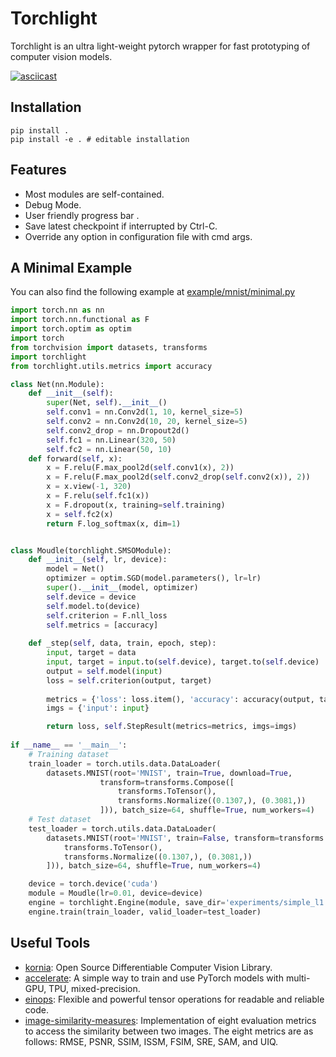 # Torchlight

Torchlight is an ultra light-weight pytorch wrapper for fast prototyping of computer vision models.

[![asciicast](https://asciinema.org/a/441271.svg)](https://asciinema.org/a/441271)

## Installation

```shell
pip install .
pip install -e . # editable installation
```

## Features

- Most modules are self-contained.
- Debug Mode.
- User friendly progress bar .
- Save latest checkpoint if interrupted by Ctrl-C.
- Override any option in configuration file with cmd args.

## A Minimal Example

You can also find the following example at [example/mnist/minimal.py](examples/mnist/minimal.py)

```python
import torch.nn as nn
import torch.nn.functional as F
import torch.optim as optim
import torch
from torchvision import datasets, transforms
import torchlight
from torchlight.utils.metrics import accuracy

class Net(nn.Module):
    def __init__(self):
        super(Net, self).__init__()
        self.conv1 = nn.Conv2d(1, 10, kernel_size=5)
        self.conv2 = nn.Conv2d(10, 20, kernel_size=5)
        self.conv2_drop = nn.Dropout2d()
        self.fc1 = nn.Linear(320, 50)
        self.fc2 = nn.Linear(50, 10)
    def forward(self, x):
        x = F.relu(F.max_pool2d(self.conv1(x), 2))
        x = F.relu(F.max_pool2d(self.conv2_drop(self.conv2(x)), 2))
        x = x.view(-1, 320)
        x = F.relu(self.fc1(x))
        x = F.dropout(x, training=self.training)
        x = self.fc2(x)
        return F.log_softmax(x, dim=1)


class Moudle(torchlight.SMSOModule):
    def __init__(self, lr, device):
        model = Net()
        optimizer = optim.SGD(model.parameters(), lr=lr)
        super().__init__(model, optimizer)
        self.device = device
        self.model.to(device)
        self.criterion = F.nll_loss
        self.metrics = [accuracy]
    
    def _step(self, data, train, epoch, step):
        input, target = data
        input, target = input.to(self.device), target.to(self.device)
        output = self.model(input)
        loss = self.criterion(output, target)
        
        metrics = {'loss': loss.item(), 'accuracy': accuracy(output, target)}
        imgs = {'input': input}

        return loss, self.StepResult(metrics=metrics, imgs=imgs)
    
if __name__ == '__main__':
    # Training dataset
    train_loader = torch.utils.data.DataLoader(
        datasets.MNIST(root='MNIST', train=True, download=True,
                    transform=transforms.Compose([
                        transforms.ToTensor(),
                        transforms.Normalize((0.1307,), (0.3081,))
                    ])), batch_size=64, shuffle=True, num_workers=4)
    # Test dataset
    test_loader = torch.utils.data.DataLoader(
        datasets.MNIST(root='MNIST', train=False, transform=transforms.Compose([
            transforms.ToTensor(),
            transforms.Normalize((0.1307,), (0.3081,))
        ])), batch_size=64, shuffle=True, num_workers=4)

    device = torch.device('cuda')
    module = Moudle(lr=0.01, device=device)
    engine = torchlight.Engine(module, save_dir='experiments/simple_l1')
    engine.train(train_loader, valid_loader=test_loader)
```

## Useful Tools

- [kornia](https://github.com/kornia/kornia): Open Source Differentiable Computer Vision Library.
- [accelerate](https://github.com/huggingface/accelerate/): A simple way to train and use PyTorch models with multi-GPU, TPU, mixed-precision.
- [einops](https://github.com/arogozhnikov/einops): Flexible and powerful tensor operations for readable and reliable code.
- [image-similarity-measures](https://github.com/up42/image-similarity-measures): Implementation of eight evaluation metrics to access the similarity between two images. The eight metrics are as follows: RMSE, PSNR, SSIM, ISSM, FSIM, SRE, SAM, and UIQ.